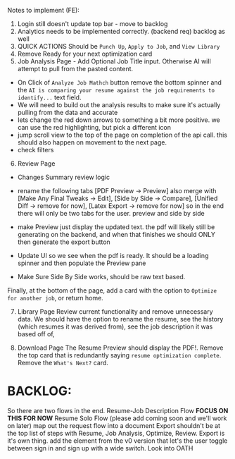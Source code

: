 Notes to implement (FE):

1. Login still doesn't update top bar - move to backlog
2. Analytics needs to be implemented correctly.  (backend req) backlog as well
3. QUICK ACTIONS Should be `Punch Up`, `Apply to Job`, and `View Library`
4. Remove Ready for your next optimization card
5. Job Analysis Page - Add Optional Job Title input.  Otherwise AI will attempt to pull from the pasted content.
  - On Click of `Analyze Job Mathch` button remove the bottom spinner and the `AI is comparing your resume against the job requirements to identify...` text field.
  - We will need to build out the analysis results to make sure it's actually pulling from the data and accurate
  - lets change the red down arrows to something a bit more positive.  we can use the red highlighting, but pick a different icon
  - jump scroll view to the top of the page on completion of the api call. this should also happen on movement to the next page.
  - check filters

6. Review Page
  - Changes Summary review logic
  - rename the following tabs [PDF Preview -> Preview] also merge with [Make Any Final Tweaks -> Edit], [Side by Side -> Compare], [Unified Diff -> remove for now], [Latex Export -> remove for now]
  so in the end there will only be two tabs for the user. preview and side by side
  - make Preview just display the updated text. the pdf will likely still be generating on the backend, and when that finishes we should ONLY then generate the export button

  - Update UI so we see when the pdf is ready.  It should be a loading spinner and then populate the Preview pane
  - Make Sure Side By Side works, should be raw text based.

  Finally, at the bottom of the page, add a card with the option to `Optimize for another job`, or return home.

7. Library Page
Review current functionality and remove unnecessary data.  We should have the option to rename the resume, see the history (which resumes it was derived from), see the job description it was based off of, 

8. Download Page
The Resume Preview should display the PDF!. Remove the top card that is redundantly saying `resume optimization complete`.  Remove the `What's Next?` card.

BACKLOG:
==============
So there are two flows in the end.
Resume-Job Description Flow **FOCUS ON THIS FOR NOW**
Resume Solo Flow (please add coming soon and we'll work on later)
map out the request flow into a document
Export shouldn't be at the top list of steps with Resume, Job Analysis, Optimize, Review.  Export is it's own thing.
add the element from the v0 version that let's the user toggle between sign in and sign up with a wide switch.
Look into OATH

